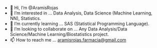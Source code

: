 - 👋 Hi, I’m @AramisRojas
- 👀 I’m interested in ... Data Analysis, Data Science (Machine Learning, NN), Statistics. 
- 🌱 I’m currently learning ... SAS (Statistical Programming Language).
- 💞️ I’m looking to collaborate on ... Any Data Analysis/Data Science/Machine Learning/Biostatistics project.
- 📫 How to reach me ... aramisrojas.farmacia@gmail.com

<!---
AramisRojas/AramisRojas is a ✨ special ✨ repository because its `README.md` (this file) appears on your GitHub profile.
You can click the Preview link to take a look at your changes.
--->
